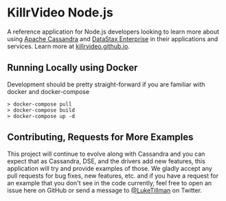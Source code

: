 # KillrVideo Node.js

A reference application for Node.js developers looking to learn more about using 
[Apache Cassandra][cassandra] and [DataStax Enterprise][dse] in their applications and 
services. Learn more at [killrvideo.github.io][killrvideo].

## Running Locally using Docker

Development should be pretty straight-forward if you are familiar with docker and docker-compose

```
> docker-compose pull
> docker-compose build
> docker-compose up -d
```

## Contributing, Requests for More Examples

This project will continue to evolve along with Cassandra and you can expect that as 
Cassandra, DSE, and the drivers add new features, this application will try and provide 
examples of those.  We gladly accept any pull requests for bug fixes, new features, etc. and 
if you have a request for an example that you don't see in the code currently, feel free to
open an issue here on GitHub or send a message to [@LukeTillman][twitter] on Twitter.

[cassandra]: http://cassandra.apache.org/
[dse]: http://www.datastax.com/products/datastax-enterprise
[killrvideo]: https://killrvideo.github.io/
[getting-started]: https://killrvideo.github.io/getting-started/
[getting-started-node]: https://killrvideo.github.io/docs/languages/nodejs/
[twitter]: https://twitter.com/LukeTillman
